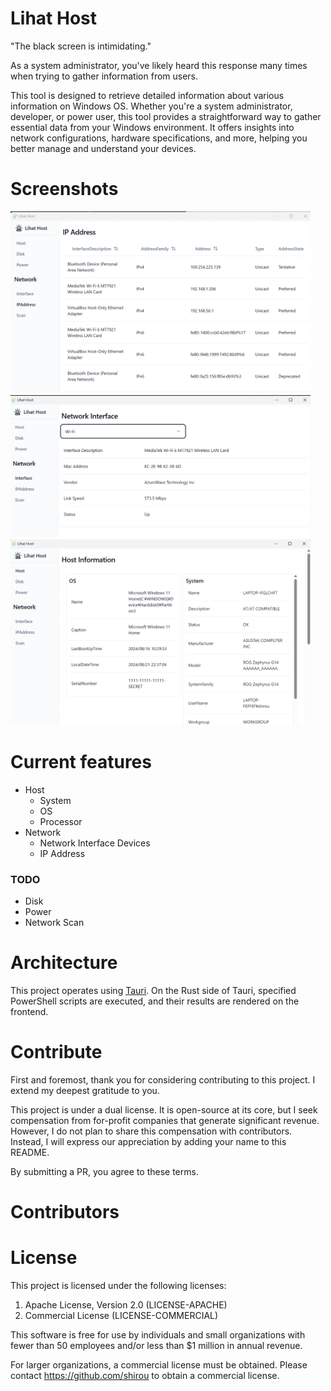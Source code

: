 # Lihat Host

"The black screen is intimidating."

As a system administrator, you've likely heard this response many times when trying to gather information from users.

This tool is designed to retrieve detailed information about various information on Windows OS. Whether you're a system administrator, developer, or power user, this tool provides a straightforward way to gather essential data from your Windows environment. It offers insights into network configurations, hardware specifications, and more, helping you better manage and understand your devices.

# Screenshots

<img src="./docs/screenshot-3.png" width="480">
<img src="./docs/screenshot-1.png" width="480">
<img src="./docs/screenshot-2.png" width="480">

# Current features

- Host
    - System
    - OS
    - Processor
- Network
    - Network Interface Devices
    - IP Address

### TODO

- Disk
- Power
- Network Scan

# Architecture

This project operates using [Tauri](https://tauri.app/). On the Rust side of Tauri, specified PowerShell scripts are executed, and their results are rendered on the frontend.

# Contribute

First and foremost, thank you for considering contributing to this project. I extend my deepest gratitude to you.

This project is under a dual license. It is open-source at its core, but I seek compensation from for-profit companies that generate significant revenue. However, I do not plan to share this compensation with contributors. Instead, I will express our appreciation by adding your name to this README.

By submitting a PR, you agree to these terms.

# Contributors

# License

This project is licensed under the following licenses:

1. Apache License, Version 2.0 (LICENSE-APACHE)
2. Commercial License (LICENSE-COMMERCIAL)

This software is free for use by individuals and small organizations with fewer than 50 employees and/or less than $1 million in annual revenue.

For larger organizations, a commercial license must be obtained. Please contact https://github.com/shirou to obtain a commercial license.
